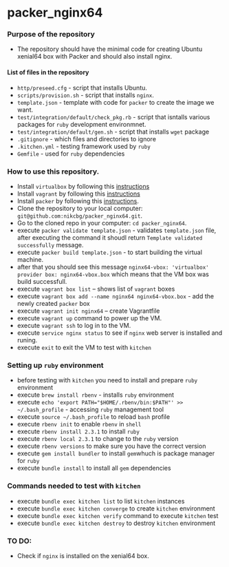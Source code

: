 # packer_nginx64

### Purpose of the repository 
- The repository should have the minimal code for creating Ubuntu xenial64 box with Packer and should also install nginx.

#### List of files in the repository

- `http/preseed.cfg` - script that installs Ubuntu.
- `scripts/provision.sh` - script that installs `nginx`.
- `template.json` - template with code for `packer` to create the image we want.
- `test/integration/default/check_pkg.rb` - script that isntalls various packages for `ruby` development environmnet.
- `test/integration/default/gen.sh` - script that installs `wget` package
- `.gitignore` - which files and directories to ignore
- `.kitchen.yml` - testing framework used by `ruby`
- `Gemfile` - used for `ruby` dependencies

### How to use this repository.
- Install `virtualbox` by following this [instructions](https://www.virtualbox.org/wiki/Downloads)
- Install `vagrant` by following this [instructions](https://www.vagrantup.com/docs/installation/)
- Install `packer` by following this [instructions](https://www.packer.io/intro/getting-started/install.html).
- Clone the repository to your local computer: `git@github.com:nikcbg/packer_nginx64.git`.
- Go to the cloned repo in your computer: `cd packer_nginx64`.
- execute `packer validate template.json` - validates `template.json` file, after executing the command it shoudl return `Template validated successfully` message. 
- execute `packer build template.json` - to start building the virtual machine. 
- after that you should see this message `nginx64-vbox: 'virtualbox' provider box: nginx64-vbox.box` which means that the VM box was build successfull.
- execute `vagrant box list` – shows list of `vagrant` boxes
- execute `vagrant box add --name nginx64 nginx64-vbox.box`  - add the newly created `packer` box 
- execute `vagrant init nginx64` – create Vagrantfile 
- execute `vagrant up` command to power up the VM.
- execute `vagrant ssh` to log in to the VM.
- execute `service nginx status` to see if `nginx` web server is installed and runing. 
- execute `exit` to exit the VM to test with `kitchen`

### Setting up `ruby` environment
- before testing with `kitchen` you need to install and prepare `ruby` environment 
- execute `brew install rbenv` - installs `ruby` environment
- execute `echo 'export PATH="$HOME/.rbenv/bin:$PATH"' >> ~/.bash_profile` - accessing `ruby` management tool
- execute `source ~/.bash_profile` to reload `bash` profile 
- execute `rbenv init` to enable `rbenv` in `shell`
- execute `rbenv install 2.3.1` to install `ruby` 
- execute `rbenv local 2.3.1` to change to the `ruby` version
- execute `rbenv versions` to make sure you have the correct version
- execute `gem install bundler` to install `gem`whuch is package manager for `ruby` 
- execute `bundle install` to install all `gem` dependencies

### Commands needed to test with `kitchen`
- execute `bundle exec kitchen list` to list `kitchen` instances 
- execute `bundle exec kitchen converge` to create `kitchen` environment 
- execute `bundle exec kitchen verify` command to execute `kitchen` test
- execute `bundle exec kitchen destroy` to destroy `kitchen` environment 

### TO DO:
- Check if `nginx` is installed on the xenial64 box.
